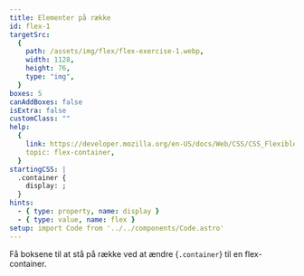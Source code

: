 ```yaml
---
title: Elementer på række
id: flex-1
targetSrc:
  {
    path: /assets/img/flex/flex-exercise-1.webp,
    width: 1128,
    height: 76,
    type: "img",
  }
boxes: 5
canAddBoxes: false
isExtra: false
customClass: ""
help:
  {
    link: https://developer.mozilla.org/en-US/docs/Web/CSS/CSS_Flexible_Box_Layout/Basic_Concepts_of_Flexbox#the_flex_container,
    topic: flex-container,
  }
startingCSS: |
  .container {
    display: ;
  }
hints:
  - { type: property, name: display }
  - { type: value, name: flex }
setup: import Code from '../../components/Code.astro'
---
```


Få boksene til at stå på række ved at ændre {<Code type="selector">.container</Code>} til en flex-container.
